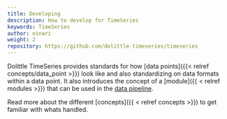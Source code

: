 ```yaml
---
title: Developing
description: How to develop for TimeSeries
keywords: TimeSeries
author: einari
weight: 2
repository: https://github.com/dolittle-timeseries/timeseries
---
```


Dolittle TimeSeries provides standards for how [data points]({{< relref concepts/data_point >}})
look like and also standardizing on data formats within a data point. It also introduces the concept
of a [module]({{ < relref modules >}}) that can be used in the [data pipeline](/timeseries/overview/architecture/data/).

Read more about the different [concepts]({{ < relref concepts >}}) to get familiar with whats handled.
